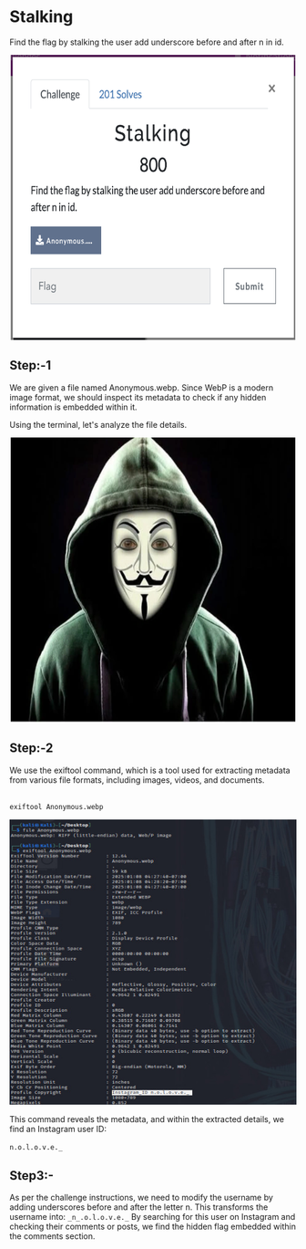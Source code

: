 # Stalking

Find the flag by stalking the user add underscore before and after n in id.

<p align="center">
  <img src="image1.png" alt="Description" width="500" height="500">
</p>

## Step:-1
We are given a file named Anonymous.webp. Since WebP is a modern image format, we should inspect its metadata to check if any hidden information is embedded within it.

Using the terminal, let's analyze the file details.


<p align="center">
  <img src="Anonymous.webp" alt="Description" width="500" height="500">
</p>

## Step:-2
We use the exiftool command, which is a tool used for extracting metadata from various file formats, including images, videos, and documents.<br>
```bash

exiftool Anonymous.webp
```
<p align="center">
  <img src="image2.jpeg" alt="Description" width="900" height="500">
</p>
This command reveals the metadata, and within the extracted details, we find an Instagram user ID: 

```n.o.l.o.v.e._```

## Step3:-
As per the challenge instructions, we need to modify the username by adding underscores before and after the letter n. This transforms the username into: `_n_.o.l.o.v.e._`
By searching for this user on Instagram and checking their comments or posts, we find the hidden flag embedded within the comments section.






